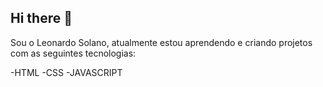 ## Hi there 👋

Sou o Leonardo Solano, atualmente estou aprendendo e criando projetos com as seguintes tecnologias:

-HTML
-CSS
-JAVASCRIPT

